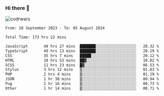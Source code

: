 ### Hi there 👋


![codrwars](https://www.codewars.com/users/rsschool_c9af20f58c35c696/badges/micro) 

<!--START_SECTION:waka-->

```txt
From: 18 September 2023 - To: 05 August 2024

Total Time: 173 hrs 22 mins

JavaScript       49 hrs 27 mins  ███████░░░░░░░░░░░░░░░░░░   28.32 %
TypeScript       49 hrs 13 mins  ███████░░░░░░░░░░░░░░░░░░   28.19 %
CSS              35 hrs 7 mins   █████░░░░░░░░░░░░░░░░░░░░   20.12 %
HTML             18 hrs 53 mins  ██▓░░░░░░░░░░░░░░░░░░░░░░   10.82 %
SCSS             11 hrs 23 mins  █▓░░░░░░░░░░░░░░░░░░░░░░░   06.53 %
Stylus           3 hrs 12 mins   ▒░░░░░░░░░░░░░░░░░░░░░░░░   01.83 %
PHP              2 hrs 4 mins    ▒░░░░░░░░░░░░░░░░░░░░░░░░   01.19 %
JSON             1 hr 38 mins    ▒░░░░░░░░░░░░░░░░░░░░░░░░   00.94 %
Pug              1 hr 16 mins    ▒░░░░░░░░░░░░░░░░░░░░░░░░   00.73 %
Other            1 hr 14 mins    ▒░░░░░░░░░░░░░░░░░░░░░░░░   00.71 %
```

<!--END_SECTION:waka-->
